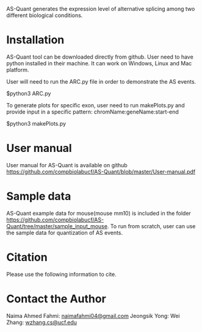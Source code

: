 AS-Quant generates the expression level of alternative splicing among two different biological conditions.

# Installation
AS-Quant tool can be downloaded directly from github. User need to have python installed in their machine. It can work on Windows, Linux and Mac platform.

User will need to run the ARC.py file in order to demonstrate the AS events.

$python3 ARC.py

To generate plots for specific exon, user need to run makePlots.py and provide input in a specific pattern: chromName:geneName:start-end

$python3 makePlots.py

# User manual
User manual for AS-Quant is available on github https://github.com/compbiolabucf/AS-Quant/blob/master/User-manual.pdf

# Sample data
AS-Quant example data for mouse(mouse mm10) is included in the folder https://github.com/compbiolabucf/AS-Quant/tree/master/sample_input_mouse. To run from scratch, user can use the sample data for quantization of AS events.

# Citation
Please use the following information to cite.

# Contact the Author
Naima Ahmed Fahmi: naimafahmi04@gmail.com
Jeongsik Yong: 
Wei Zhang: wzhang.cs@ucf.edu
